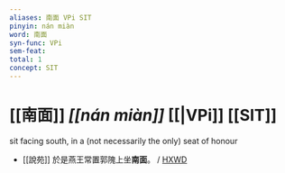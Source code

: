 ```yaml
---
aliases: 南面 VPi SIT
pinyin: nán miàn
word: 南面
syn-func: VPi
sem-feat: 
total: 1
concept: SIT 
---
```

# [[南面]] *[[nán miàn]]*  [[|VPi]] [[SIT]]
sit facing south, in a (not necessarily the only) seat of honour
 - [[說苑]] 於是燕王常置郭隗上坐**南面**。 / [HXWD](https://hxwd.org/textview.html?location=CH1a0907_CHANT_001-21a.48)